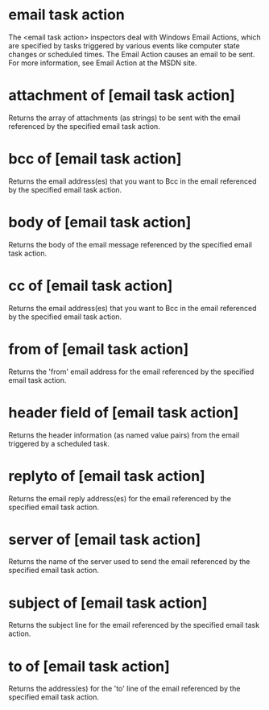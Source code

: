 # email task action

The &lt;email task action&gt; inspectors deal with Windows Email Actions, which are specified by tasks triggered by various events like computer state changes or scheduled times. The Email Action causes an email to be sent. For more information, see Email Action at the MSDN site.

# attachment of [email task action]

Returns the array of attachments (as strings) to be sent with the email referenced by the specified email task action.

# bcc of [email task action]

Returns the email address(es) that you want to Bcc in the email referenced by the specified email task action.

# body of [email task action]

Returns the body of the email message referenced by the specified email task action.

# cc of [email task action]

Returns the email address(es) that you want to Bcc in the email referenced by the specified email task action.

# from of [email task action]

Returns the &#39;from&#39; email address for the email referenced by the specified email task action.

# header field of [email task action]

Returns the header information (as named value pairs) from the email triggered by a scheduled task.

# replyto of [email task action]

Returns the email reply address(es) for the email referenced by the specified email task action.

# server of [email task action]

Returns the name of the server used to send the email referenced by the specified email task action.

# subject of [email task action]

Returns the subject line for the email referenced by the specified email task action.

# to of [email task action]

Returns the address(es) for the &#39;to&#39; line of the email referenced by the specified email task action.
